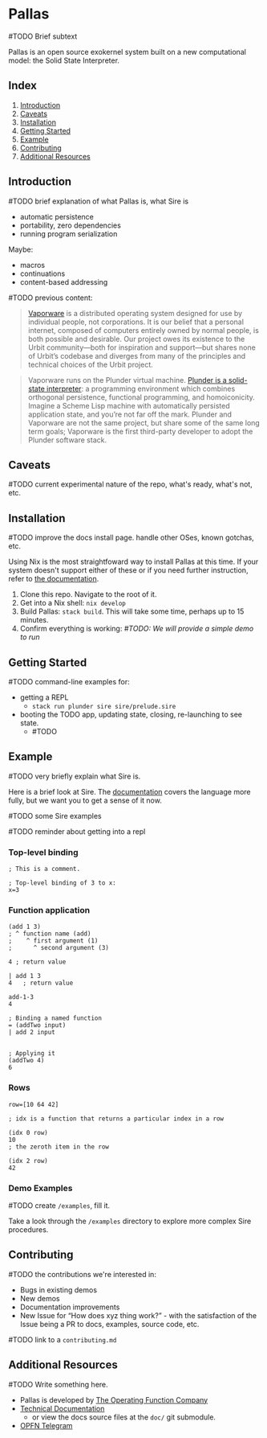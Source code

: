 # Pallas

#TODO Brief subtext

Pallas is an open source exokernel system built on a new computational model:
the Solid State Interpreter.  

## Index

1. [Introduction](#introduction)
2. [Caveats](#caveats)
3. [Installation](#installation)
4. [Getting Started](#getting-started)
5. [Example](#example)
6. [Contributing](#contributing)
7. [Additional Resources](#additional-resources)

## Introduction

#TODO brief explanation of what Pallas is, what Sire is
- automatic persistence
- portability, zero dependencies
- running program serialization

Maybe:
- macros
- continuations
- content-based addressing

#TODO previous content:

> [Vaporware](https://vaporware.network) is a distributed operating system designed for use by individual people, not corporations. It is our belief that a personal internet, composed of computers entirely owned by normal people, is both possible and desirable. Our project owes its existence to the Urbit community—both for inspiration and support—but shares none of Urbit’s codebase and diverges from many of the principles and technical choices of the Urbit project.

> Vaporware runs on the Plunder virtual machine. [Plunder is a solid-state interpreter](https://git.sr.ht/\~plan/plunder): a programming environment which combines orthogonal persistence, functional programming, and homoiconicity. Imagine a Scheme Lisp machine with automatically persisted application state, and you’re not far off the mark. Plunder and Vaporware are not the same project, but share some of the same long term goals; Vaporware is the first third-party developer to adopt the Plunder software stack.

## Caveats

#TODO current experimental nature of the repo, what's ready, what's not, etc.

## Installation

#TODO improve the docs install page. handle other OSes, known gotchas, etc.

Using Nix is the most straightfoward way to install Pallas at this time. 
If your system doesn't support either of these or if you need further
instruction, refer to
[the documentation](https://vaporware.gitbook.io/vaporware/installation/installation).

1. Clone this repo. Navigate to the root of it.
2. Get into a Nix shell: `nix develop`
3. Build Pallas: `stack build`. This will take some time, perhaps up to 15 minutes.
4. Confirm everything is working: _#TODO: We will provide a simple demo to run_

## Getting Started

#TODO command-line examples for:
- getting a REPL
  - `stack run plunder sire sire/prelude.sire`
- booting the TODO app, updating state, closing, re-launching to see state.
  - #TODO

## Example

#TODO very briefly explain what Sire is.

Here is a brief look at Sire. The
[documentation](https://vaporware.gitbook.io/vaporware/sire/intro) covers the
language more fully, but we want you to get a sense of it now.

#TODO some Sire examples

#TODO reminder about getting into a repl

### Top-level binding

```sire
; This is a comment.

; Top-level binding of 3 to x:
x=3
```

### Function application

```sire
(add 1 3)
; ^ function name (add)
;    ^ first argument (1)
;      ^ second argument (3)

4 ; return value
```

```sire
| add 1 3
4   ; return value
```

```sire
add-1-3
4
```

```sire
; Binding a named function
= (addTwo input)
| add 2 input


; Applying it
(addTwo 4)
6
```

### Rows

```sire
row=[10 64 42]

; idx is a function that returns a particular index in a row

(idx 0 row)
10
; the zeroth item in the row

(idx 2 row)
42
```

### Demo Examples

#TODO create `/examples`, fill it.

Take a look through the `/examples` directory to explore more complex Sire
procedures.

## Contributing

#TODO the contributions we're interested in:
- Bugs in existing demos
- New demos
- Documentation improvements
- New Issue for “How does xyz thing work?” - with the satisfaction of the Issue being a PR to docs, examples, source code, etc.

#TODO link to a `contributing.md`

## Additional Resources

#TODO Write something here.

- Pallas is developed by [The Operating Function Company](https://vaporware.network)
- [Technical Documentation](https://vaporware.gitbook.io/vaporware)
  - or view the docs source files at the `doc/` git submodule.
- [OPFN Telegram](https://t.me/vaporwareNetwork)
